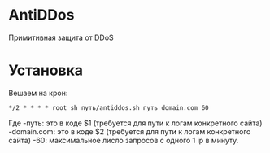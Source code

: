 # AntiDDos
Примитивная защита от DDoS

# Установка

Вешаем на крон:
```
*/2 * * * * root sh путь/antiddos.sh путь domain.com 60
```
Где
-путь: это в коде $1 (требуется для пути к логам конкретного сайта)
-domain.com: это в коде $2 (требуется для пути к логам конкретного сайта)
-60: максимальное лисло запросов с одного 1 ip в минуту.
